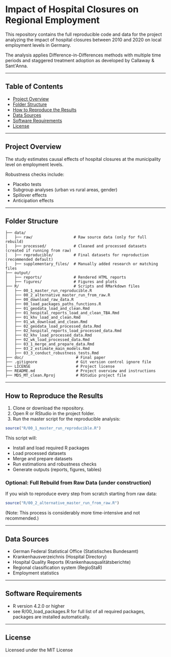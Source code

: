 # Impact of Hospital Closures on Regional Employment

This repository contains the full reproducible code and data for the project analyzing the impact of hospital closures between 2010 and 2020 on local employment levels in Germany.

The analysis applies Difference-in-Differences methods with multiple time periods and staggered treatment adoption as developed by Callaway & Sant'Anna.

---

## Table of Contents

- [Project Overview](#project-overview)
- [Folder Structure](#folder-structure)
- [How to Reproduce the Results](#how-to-reproduce-the-results)
- [Data Sources](#data-sources)
- [Software Requirements](#software-requirements)
- [License](#license)

---

## Project Overview

The study estimates causal effects of hospital closures at the municipality level on employment levels.

Robustness checks include:
- Placebo tests
- Subgroup analyses (urban vs rural areas, gender)
- Spillover effects
- Anticipation effects

---

## Folder Structure

```
├── data/
│   ├── raw/                  # Raw source data (only for full rebuild)
│   ├── processed/            # Cleaned and processed datasets (created if running from raw)
│   ├── reproducible/         # Final datasets for reproduction (recommended default)
│   ├── supplementary_files/  # Manually added research or matching files
├── output/
│   ├── reports/              # Rendered HTML reports
│   ├── figures/              # Figures and plots
├── R/                        # Scripts and RMarkdown files
│   ├── 00_1_master_run_reproducible.R
│   ├── 00_2_alternative_master_run_from_raw.R
│   ├── 00_download_raw_data.R
│   ├── 00_load_packages_paths_functions.R
│   ├── 01_geodata_load_and_clean.Rmd
│   ├── 01_hospital_reports_load_and_clean_TBA.Rmd
│   ├── 01_khv_load_and_clean.Rmd
│   ├── 01_wk_download_and_clean.Rmd
│   ├── 02_geodata_load_processed_data.Rmd
│   ├── 02_hospital_reports_load_processed_data.Rmd
│   ├── 02_khv_load_processed_data.Rmd
│   ├── 02_wk_load_processed_data.Rmd
│   ├── 03_1_merge_and_prepare_data.Rmd
│   ├── 03_2_estimate_main_models.Rmd
│   ├── 03_3_conduct_robustness_tests.Rmd
├── doc/                       # Final paper
├── .gitignore                 # Git version control ignore file
├── LICENSE                    # Project license
├── README.md                  # Project overview and instructions
├── MDS_MT_clean.Rproj         # RStudio project file

```

---

## How to Reproduce the Results

1. Clone or download the repository.
2. Open R or RStudio in the project folder.
3. Run the master script for the reproducible analysis:

```r
source("R/00_1_master_run_reproducible.R")
```

This script will:
- Install and load required R packages
- Load processed datasets
- Merge and prepare datasets
- Run estimations and robustness checks
- Generate outputs (reports, figures, tables)

### Optional: Full Rebuild from Raw Data (under construction)

If you wish to reproduce every step from scratch starting from raw data:

```r
source("R/00_2_alternative_master_run_from_raw.R")
```

(Note: This process is considerably more time-intensive and not recommended.)

---

## Data Sources

- German Federal Statistical Office (Statistisches Bundesamt)
- Krankenhausverzeichnis (Hospital Directory)
- Hospital Quality Reports (Krankenhausqualitätsberichte)
- Regional classification system (RegioStaR)
- Employment statistics

---

## Software Requirements

- R version 4.2.0 or higher
- see R/00_load_packages.R for full list of all required packages, packages are installed automatically.

---

## License

Licensed under the MIT License
